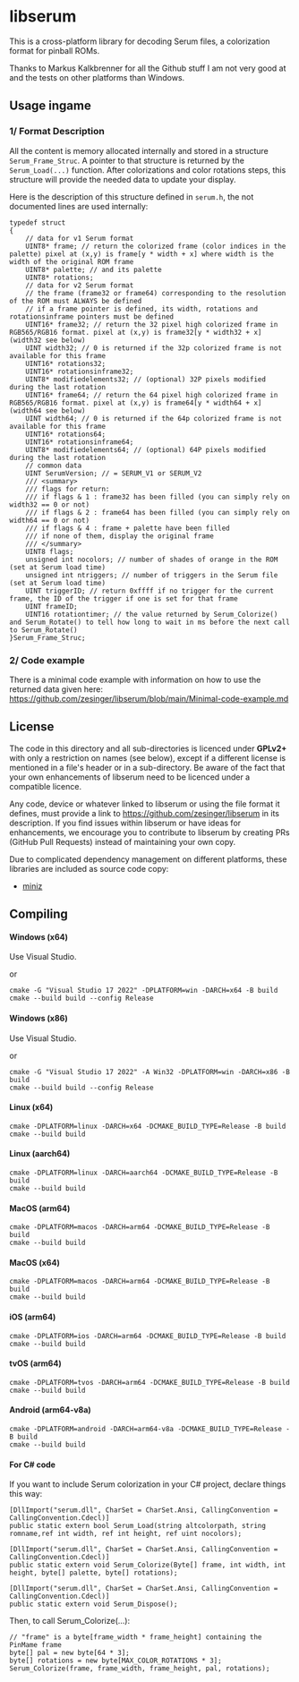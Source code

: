 # libserum
This is a cross-platform library for decoding Serum files, a colorization format for pinball ROMs.

Thanks to Markus Kalkbrenner for all the Github stuff I am not very good at and the tests on other platforms than Windows.

## Usage ingame

### 1/ Format Description

All the content is memory allocated internally and stored in a structure `Serum_Frame_Struc`.
A pointer to that structure is returned by the `Serum_Load(...)` function. After colorizations and color rotations steps, this structure will provide the needed data to update your display.

Here is the description of this structure defined in `serum.h`, the not documented lines are used internally:
```
typedef struct
{
	// data for v1 Serum format
	UINT8* frame; // return the colorized frame (color indices in the palette) pixel at (x,y) is frame[y * width + x] where width is the width of the original ROM frame
	UINT8* palette; // and its palette
	UINT8* rotations;
	// data for v2 Serum format
	// the frame (frame32 or frame64) corresponding to the resolution of the ROM must ALWAYS be defined
	// if a frame pointer is defined, its width, rotations and rotationsinframe pointers must be defined
	UINT16* frame32; // return the 32 pixel high colorized frame in RGB565/RGB16 format. pixel at (x,y) is frame32[y * width32 + x] (width32 see below)
	UINT width32; // 0 is returned if the 32p colorized frame is not available for this frame
	UINT16* rotations32;
	UINT16* rotationsinframe32; 
	UINT8* modifiedelements32; // (optional) 32P pixels modified during the last rotation
	UINT16* frame64; // return the 64 pixel high colorized frame in RGB565/RGB16 format. pixel at (x,y) is frame64[y * width64 + x] (width64 see below)
	UINT width64; // 0 is returned if the 64p colorized frame is not available for this frame
	UINT16* rotations64;
	UINT16* rotationsinframe64;
	UINT8* modifiedelements64; // (optional) 64P pixels modified during the last rotation
	// common data
	UINT SerumVersion; // = SERUM_V1 or SERUM_V2
	/// <summary>
	/// flags for return:
	/// if flags & 1 : frame32 has been filled (you can simply rely on width32 == 0 or not)
	/// if flags & 2 : frame64 has been filled (you can simply rely on width64 == 0 or not)
	/// if flags & 4 : frame + palette have been filled
	/// if none of them, display the original frame
	/// </summary>
	UINT8 flags;
	unsigned int nocolors; // number of shades of orange in the ROM (set at Serum load time)
	unsigned int ntriggers; // number of triggers in the Serum file (set at Serum load time) 
	UINT triggerID; // return 0xffff if no trigger for the current frame, the ID of the trigger if one is set for that frame
	UINT frameID;
	UINT16 rotationtimer; // the value returned by Serum_Colorize() and Serum_Rotate() to tell how long to wait in ms before the next call to Serum_Rotate()
}Serum_Frame_Struc;
```

### 2/ Code example

There is a minimal code example with information on how to use the returned data given here:
https://github.com/zesinger/libserum/blob/main/Minimal-code-example.md

## License 
The code in this directory and all sub-directories is licenced under **GPLv2+** with only a restriction on names (see below), except if a different license is
mentioned in a file's header or in a sub-directory. Be aware of the fact that your own enhancements of libserum need to
be licenced under a compatible licence.

Any code, device or whatever linked to libserum or using the file format it defines, must provide a link to https://github.com/zesinger/libserum in its description.
If you find issues within libserum or have ideas for enhancements, we encourage you to contribute to libserum by creating PRs (GitHub Pull Requests) instead of maintaining your own copy.

Due to complicated dependency management on different platforms, these libraries are included as source code copy:
* [miniz](https://github.com/richgel999/miniz)

## Compiling

#### Windows (x64)
Use Visual Studio.

or

```shell
cmake -G "Visual Studio 17 2022" -DPLATFORM=win -DARCH=x64 -B build
cmake --build build --config Release
```

#### Windows (x86)
Use Visual Studio.

or

```shell
cmake -G "Visual Studio 17 2022" -A Win32 -DPLATFORM=win -DARCH=x86 -B build
cmake --build build --config Release
```

#### Linux (x64)
```shell
cmake -DPLATFORM=linux -DARCH=x64 -DCMAKE_BUILD_TYPE=Release -B build
cmake --build build
```

#### Linux (aarch64)
```shell
cmake -DPLATFORM=linux -DARCH=aarch64 -DCMAKE_BUILD_TYPE=Release -B build
cmake --build build
```

#### MacOS (arm64)
```shell
cmake -DPLATFORM=macos -DARCH=arm64 -DCMAKE_BUILD_TYPE=Release -B build
cmake --build build
```

#### MacOS (x64)
```shell
cmake -DPLATFORM=macos -DARCH=arm64 -DCMAKE_BUILD_TYPE=Release -B build
cmake --build build
```

#### iOS (arm64)
```shell
cmake -DPLATFORM=ios -DARCH=arm64 -DCMAKE_BUILD_TYPE=Release -B build
cmake --build build
```

#### tvOS (arm64)
```shell
cmake -DPLATFORM=tvos -DARCH=arm64 -DCMAKE_BUILD_TYPE=Release -B build
cmake --build build
```

#### Android (arm64-v8a)
```shell
cmake -DPLATFORM=android -DARCH=arm64-v8a -DCMAKE_BUILD_TYPE=Release -B build
cmake --build build
```

#### For C# code
If you want to include Serum colorization in your C# project, declare things this way:

```
[DllImport("serum.dll", CharSet = CharSet.Ansi, CallingConvention = CallingConvention.Cdecl)]
public static extern bool Serum_Load(string altcolorpath, string romname,ref int width, ref int height, ref uint nocolors);

[DllImport("serum.dll", CharSet = CharSet.Ansi, CallingConvention = CallingConvention.Cdecl)]
public static extern void Serum_Colorize(Byte[] frame, int width, int height, byte[] palette, byte[] rotations);

[DllImport("serum.dll", CharSet = CharSet.Ansi, CallingConvention = CallingConvention.Cdecl)]
public static extern void Serum_Dispose();
```

Then, to call Serum_Colorize(...):

```
// "frame" is a byte[frame_width * frame_height] containing the PinMame frame
byte[] pal = new byte[64 * 3];
byte[] rotations = new byte[MAX_COLOR_ROTATIONS * 3];
Serum_Colorize(frame, frame_width, frame_height, pal, rotations);
```
